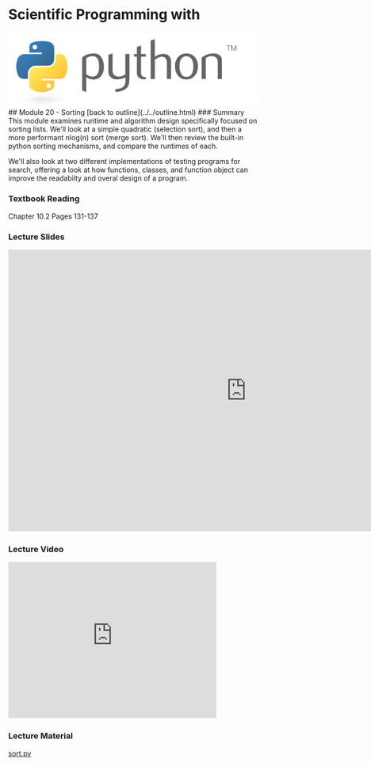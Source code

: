 # Scientific Programming with 
<img src="../../imgs/python.png"/>
## Module 20 - Sorting
[back to outline](../../outline.html)
### Summary
This module examines runtime and algorithm design specifically focused on sorting lists.  We'll look at a simple quadratic (selection sort), and then a more performant nlog(n) sort (merge sort).  We'll then review the built-in python sorting mechanisms, and compare the runtimes of each.

We'll also look at two different implementations of testing programs for search, offering a look at how functions, classes, and function object can improve the readabilty and overal design of a program.

### Textbook Reading
Chapter 10.2
Pages 131-137

### Lecture Slides
<iframe src="https://docs.google.com/presentation/d/1uKB1hXQ7Mzu9VuPhu6KdnUaaSTYwUnlyQ9Q-FQcG8Dc/embed?start=false&loop=false&delayms=3000" frameborder="0" width="960" height="569" allowfullscreen="true" mozallowfullscreen="true" webkitallowfullscreen="true"></iframe>

### Lecture Video
<iframe width="420" height="315" src="https://www.youtube.com/embed/CqQFxPI7bWU" frameborder="0" allowfullscreen></iframe>

### Lecture Material
[sort.py](sort.py)



